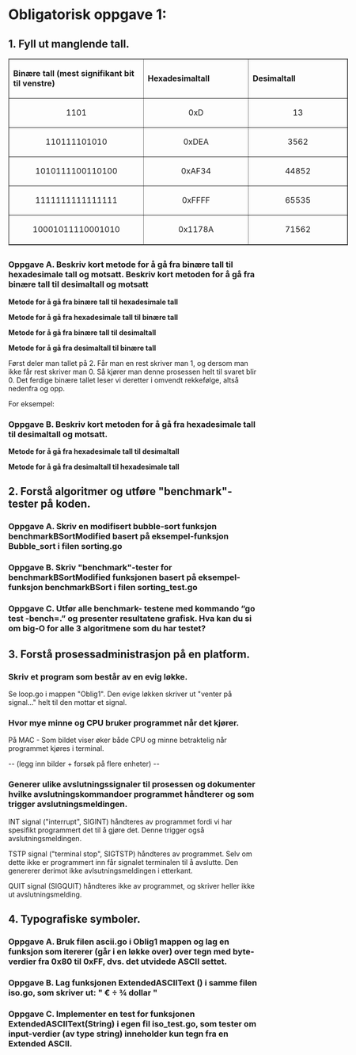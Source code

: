 
# Obligatorisk oppgave 1: 


## 1. Fyll ut manglende tall.
 

<table style="width: 687px;" border="1">

<tbody>

<tr>

<td style="width: 265px;">

**Binære tall (mest signifikant bit til venstre)**

</td>

<td style="width: 204px;">

**Hexadesimaltall**

</td>

<td style="width: 195px;">

**Desimaltall**

</td>

</tr>

<tr>

<td style="width: 265px; text-align: center;">

<p>1101</p>

</td>

<td style="width: 204px; text-align: center;">

<p>0xD</p>

</td>

<td style="width: 195px; text-align: center;">

<p>13</p>

</td>

</tr>

<tr>

<td style="width: 265px; text-align: center;">

<p>110111101010</p>

</td>

<td style="width: 204px; text-align: center;">

<p>0xDEA</p>

</td>

<td style="width: 195px; text-align: center;">

<p>3562</p>

</td>

</tr>

<tr>

<td style="width: 265px; text-align: center;">

<p>1010111100110100</p>

</td>

<td style="width: 204px; text-align: center;">

<p>0xAF34</p>

</td>

<td style="width: 195px; text-align: center;">

<p>44852</p>

</td>

</tr>

<tr>

<td style="width: 265px; text-align: center;">

<p>1111111111111111</p>

</td>

<td style="width: 204px; text-align: center;">

<p>0xFFFF</p>

</td>

<td style="width: 195px; text-align: center;">

<p>65535</p>

</td>

</tr>

<tr>

<td style="width: 265px; text-align: center;">

<p>10001011110001010</p>

</td>

<td style="width: 204px; text-align: center;">

<p>0x1178A</p>

</td>

<td style="width: 195px; text-align: center;">

<p>71562</p>

</td>

</tr>

</tbody>

</table>

<h2><span style="font-size: 18pt;"></span></h2>



### Oppgave A. Beskriv kort metode for å gå fra binære tall til hexadesimale tall og motsatt. Beskriv kort metoden for å gå fra binære tall til desimaltall og motsatt

**Metode for å gå fra binære tall til hexadesimale tall**


**Metode for å gå fra hexadesimale tall til binære tall**


**Metode for å gå fra binære tall til desimaltall**


**Metode for å gå fra desimaltall til binære tall**

Først deler man tallet på 2. Får man en rest skriver man 1, og dersom man ikke får rest skriver man 0. Så kjører man denne prosessen helt til svaret blir 0. Det ferdige binære tallet leser vi deretter i omvendt rekkefølge, altså nedenfra og opp. 

For eksempel: 


### Oppgave B. Beskriv kort metoden for å gå fra hexadesimale tall til desimaltall og motsatt.

**Metode for å gå fra hexadesimale tall til desimaltall**


**Metode for å gå fra desimaltall til hexadesimale tall**



## 2. Forstå algoritmer og utføre "benchmark"-tester på koden.

### Oppgave A. Skriv en modifisert bubble-sort funksjon benchmarkBSortModified basert på eksempel-funksjon Bubble_sort i filen sorting.go 


### Oppgave B. Skriv "benchmark"-tester for benchmarkBSortModified funksjonen basert på eksempel-funksjon benchmarkBSort i filen sorting_test.go


### Oppgave C. Utfør alle benchmark- testene med kommando “go test -bench=.” og presenter resultatene grafisk. Hva kan du si om big-O for alle 3 algoritmene som du har testet?


## 3. Forstå prosessadministrasjon på en platform. 

### Skriv et program som består av en evig løkke. 
Se loop.go i mappen "Oblig1". Den evige løkken skriver ut "venter på signal..." helt til den mottar et signal. 

### Hvor mye minne og CPU bruker programmet når det kjører. 
På MAC - Som bildet viser øker både CPU og minne betraktelig når programmet kjøres i terminal. 

-- (legg inn bilder + forsøk på flere enheter) --

### Generer ulike avslutningssignaler til prosessen og dokumenter hvilke avslutningskommandoer programmet håndterer og som trigger avslutningsmeldingen.

INT signal ("interrupt", SIGINT) håndteres av programmet fordi vi har spesifikt programmert det til å gjøre det. Denne trigger også avslutningsmeldingen. 

TSTP signal ("terminal stop", SIGTSTP) håndteres av programmet. Selv om dette ikke er programmert inn får signalet terminalen til å avslutte. Den genererer derimot ikke avlsutningsmeldingen i etterkant. 

QUIT signal (SIGQUIT) håndteres ikke av programmet, og skriver heller ikke ut avslutningsmelding. 


## 4. Typografiske symboler.

### Oppgave A. Bruk filen ascii.go i Oblig1 mappen og lag en funksjon som itererer (går i en løkke over)  over tegn med byte-verdier fra 0x80 til 0xFF, dvs. det utvidede ASCII settet. 


### Oppgave B. Lag funksjonen ExtendedASCIIText () i samme filen iso.go, som skriver ut: " € ÷ ¾ dollar "


### Oppgave C. Implementer en test for funksjonen ExtendedASCIIText(String) i egen fil iso_test.go, som tester om input-verdier (av type string) inneholder kun tegn fra en Extended ASCII.


